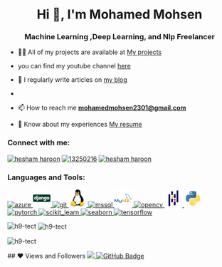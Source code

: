 <h1 align="center">Hi 👋, I'm Mohamed Mohsen</h1>
<h3 align="center">Machine Learning ,Deep Learning, and Nlp Freelancer</h3>

- 👨‍💻 All of my projects are available at [My projects](https://github.com/h9-tect)
- you can find my youtube channel [here](https://www.youtube.com/channel/UC74SgWA5QZHMYOoFvCpoMSA)
- 📝 I regularly write articles on [my blog](https://www.blogger.com/blog/posts/7869356261850495689?pli=1)
- 	  
- 📫 How to reach me **mohamedmohsen2301@gmail.com**

- 📄 Know about my experiences [My resume](https://drive.google.com/file/d/1zUy7rAkJ010OLL7oyJ52JktrmvEXYrDB/view?usp=sharing)

<h3 align="left">Connect with me:</h3>
<p align="left">
<a href="https://www.linkedin.com/in/hesham-haroon-33702a189" target="blank"><img align="center" src="https://raw.githubusercontent.com/rahuldkjain/github-profile-readme-generator/master/src/images/icons/Social/linked-in-alt.svg" alt="hesham haroon" height="30" width="40" /></a>
<a href="https://stackoverflow.com/users/13250216" target="blank"><img align="center" src="https://raw.githubusercontent.com/rahuldkjain/github-profile-readme-generator/master/src/images/icons/Social/stack-overflow.svg" alt="13250216" height="30" width="40" /></a>
<a href="https://www.facebook.com/hesham.haroon.94" target="blank"><img align="center" src="https://raw.githubusercontent.com/rahuldkjain/github-profile-readme-generator/master/src/images/icons/Social/facebook.svg" alt="hesham haroon" height="30" width="40" /></a>
</p>

<h3 align="left">Languages and Tools:</h3>
<p align="left"> <a href="https://azure.microsoft.com/en-in/" target="_blank" rel="noreferrer"> <img src="https://www.vectorlogo.zone/logos/microsoft_azure/microsoft_azure-icon.svg" alt="azure" width="40" height="40"/> </a> <a href="https://www.djangoproject.com/" target="_blank" rel="noreferrer"> <img src="https://raw.githubusercontent.com/devicons/devicon/master/icons/django/django-original.svg" alt="django" width="40" height="40"/> </a> <a href="https://git-scm.com/" target="_blank" rel="noreferrer"> <img src="https://www.vectorlogo.zone/logos/git-scm/git-scm-icon.svg" alt="git" width="40" height="40"/> </a> <a href="https://www.linux.org/" target="_blank" rel="noreferrer"> <img src="https://raw.githubusercontent.com/devicons/devicon/master/icons/linux/linux-original.svg" alt="linux" width="40" height="40"/> </a> <a href="https://www.microsoft.com/en-us/sql-server" target="_blank" rel="noreferrer"> <img src="https://www.svgrepo.com/show/303229/microsoft-sql-server-logo.svg" alt="mssql" width="40" height="40"/> </a> <a href="https://www.mysql.com/" target="_blank" rel="noreferrer"> <img src="https://raw.githubusercontent.com/devicons/devicon/master/icons/mysql/mysql-original-wordmark.svg" alt="mysql" width="40" height="40"/> </a> <a href="https://opencv.org/" target="_blank" rel="noreferrer"> <img src="https://www.vectorlogo.zone/logos/opencv/opencv-icon.svg" alt="opencv" width="40" height="40"/> </a> <a href="https://pandas.pydata.org/" target="_blank" rel="noreferrer"> <img src="https://raw.githubusercontent.com/devicons/devicon/2ae2a900d2f041da66e950e4d48052658d850630/icons/pandas/pandas-original.svg" alt="pandas" width="40" height="40"/> </a> <a href="https://www.python.org" target="_blank" rel="noreferrer"> <img src="https://raw.githubusercontent.com/devicons/devicon/master/icons/python/python-original.svg" alt="python" width="40" height="40"/> </a> <a href="https://pytorch.org/" target="_blank" rel="noreferrer"> <img src="https://www.vectorlogo.zone/logos/pytorch/pytorch-icon.svg" alt="pytorch" width="40" height="40"/> </a> <a href="https://scikit-learn.org/" target="_blank" rel="noreferrer"> <img src="https://upload.wikimedia.org/wikipedia/commons/0/05/Scikit_learn_logo_small.svg" alt="scikit_learn" width="40" height="40"/> </a> <a href="https://seaborn.pydata.org/" target="_blank" rel="noreferrer"> <img src="https://seaborn.pydata.org/_images/logo-mark-lightbg.svg" alt="seaborn" width="40" height="40"/> </a> <a href="https://www.tensorflow.org" target="_blank" rel="noreferrer"> <img src="https://www.vectorlogo.zone/logos/tensorflow/tensorflow-icon.svg" alt="tensorflow" width="40" height="40"/> </a> </p>
<p><img align="left" src="https://github-readme-stats.vercel.app/api/top-langs?username=h9-tect&show_icons=true&locale=en&layout=compact" alt="h9-tect" /></p>

<p>&nbsp;<img align="center" src="https://github-readme-stats.vercel.app/api?username=h9-tect&show_icons=true&locale=en" alt="h9-tect" /></p>

<p><img align="center" src="https://github-readme-streak-stats.herokuapp.com/?user=h9-tect&" alt="h9-tect" /></p>
## ❤ Views and Followers
<a href="https://github.com/h9-tect/github-profile-views-counter">
    <img src="https://komarev.com/ghpvc/?username=SubhamRaoniar28">
</a>
<a href="https://github.com/h9-tect?tab=followers"><img src="https://img.shields.io/github/followers/SubhamRaoniar28?label=Followers&style=social" alt="GitHub Badge"></a>

